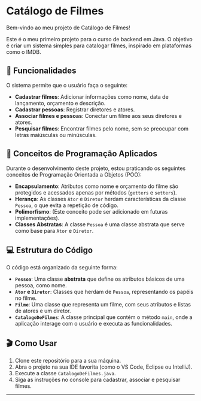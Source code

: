 # Catálogo de Filmes

Bem-vindo ao meu projeto de Catálogo de Filmes!

Este é o meu primeiro projeto para o curso de backend em Java. O objetivo é criar um sistema simples para catalogar filmes, inspirado em plataformas como o IMDB.

## 🚀 Funcionalidades

O sistema permite que o usuário faça o seguinte:

-   **Cadastrar filmes**: Adicionar informações como nome, data de lançamento, orçamento e descrição.
-   **Cadastrar pessoas**: Registrar diretores e atores.
-   **Associar filmes e pessoas**: Conectar um filme aos seus diretores e atores.
-   **Pesquisar filmes**: Encontrar filmes pelo nome, sem se preocupar com letras maiúsculas ou minúsculas.

## 🧠 Conceitos de Programação Aplicados

Durante o desenvolvimento deste projeto, estou praticando os seguintes conceitos de Programação Orientada a Objetos (POO):

-   **Encapsulamento**: Atributos como nome e orçamento do filme são protegidos e acessados apenas por métodos (`getters` e `setters`).
-   **Herança**: As classes `Ator` e `Diretor` herdam características da classe `Pessoa`, o que evita a repetição de código.
-   **Polimorfismo**: (Este conceito pode ser adicionado em futuras implementações).
-   **Classes Abstratas**: A classe `Pessoa` é uma classe abstrata que serve como base para `Ator` e `Diretor`.

## 💻 Estrutura do Código

O código está organizado da seguinte forma:

-   **`Pessoa`**: Uma classe **abstrata** que define os atributos básicos de uma pessoa, como nome.
-   **`Ator` e `Diretor`**: Classes que herdam de `Pessoa`, representando os papéis no filme.
-   **`Filme`**: Uma classe que representa um filme, com seus atributos e listas de atores e um diretor.
-   **`CatalogoDeFilmes`**: A classe principal que contém o método `main`, onde a aplicação interage com o usuário e executa as funcionalidades.

## 🎬 Como Usar

1.  Clone este repositório para a sua máquina.
2.  Abra o projeto na sua IDE favorita (como o VS Code, Eclipse ou IntelliJ).
3.  Execute a classe `CatalogoDeFilmes.java`.
4.  Siga as instruções no console para cadastrar, associar e pesquisar filmes.

---

